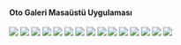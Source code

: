 #### Oto Galeri Masaüstü Uygulaması

<img src="https://www.technopat.net/sosyal/eklenti/xxx-jpg.397765/" />
<img src="https://www.technopat.net/sosyal/eklenti/a-png.397748/" />
<img src="https://www.technopat.net/sosyal/eklenti/b-jpg.397749/" />

<img src="https://www.technopat.net/sosyal/eklenti/c-jpg.397750/" />
<img src="https://www.technopat.net/sosyal/eklenti/d-jpg.397752/" />
<img src="https://www.technopat.net/sosyal/eklenti/e-jpg.397755/" />

<img src="https://www.technopat.net/sosyal/eklenti/f-jpg.397757/" />
<img src="https://www.technopat.net/sosyal/eklenti/g-jpg.397758/" />
<img src="https://www.technopat.net/sosyal/eklenti/j-jpg.397759/" />

<img src="https://www.technopat.net/sosyal/eklenti/k-jpg.397760/" />
<img src="https://www.technopat.net/sosyal/eklenti/l-jpg.397761/" />
<img src="https://www.technopat.net/sosyal/eklenti/m-jpg.397762/" />

<img src="https://www.technopat.net/sosyal/eklenti/o-jpg.397764/" />
<img src="https://www.technopat.net/sosyal/eklenti/n-jpg.397763/" />
<img src="https://www.technopat.net/sosyal/eklenti/m-jpg.397762/" />
